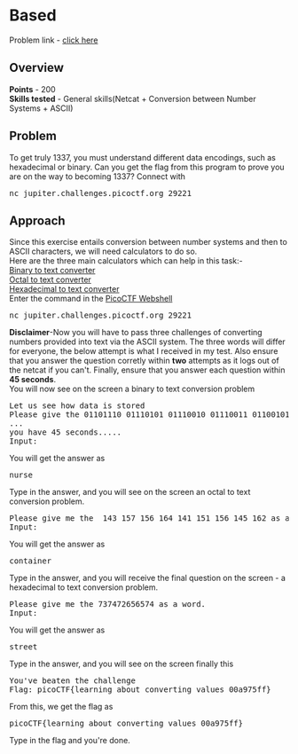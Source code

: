 <h1>Based</h1>
Problem link - <a href="https://play.picoctf.org/practice/challenge/35">click here</a>
<h2>Overview</h2>
<b>Points</b> - 200<br>
<b>Skills tested</b> - General skills(Netcat + Conversion between Number Systems + ASCII)
<h2>Problem</h2>
To get truly 1337, you must understand different data encodings, such as hexadecimal or binary. Can you get the flag from this program to prove you are on the way to becoming 1337? Connect with <pre>nc jupiter.challenges.picoctf.org 29221</pre>
<h2>Approach</h2>
Since this exercise entails conversion between number systems and then to ASCII characters, we will need calculators to do so.<br>
Here are the three main calculators which can help in this task:-<br>
<a href="https://www.rapidtables.com/convert/number/binary-to-ascii.html">Binary to text converter</a><br>
<a href="https://onlineasciitools.com/convert-octal-to-ascii">Octal to text converter</a><br>
<a href="https://www.rapidtables.com/convert/number/hex-to-ascii.html">Hexadecimal to text converter</a><br>
Enter the command in the <a href="https://webshell.picoctf.org/">PicoCTF Webshell</a>
<pre>nc jupiter.challenges.picoctf.org 29221</pre>
<b>Disclaimer</b>-Now you will have to pass three challenges of converting numbers provided into text via the ASCII system. The three words will differ for everyone, the below attempt is what I received in my test. Also ensure that you answer the question corretly within <b>two</b> attempts as it logs out of the netcat if you can't. Finally, ensure that you answer each question within <b>45 seconds</b>.<br>
You will now see on the screen a binary to text conversion problem
<pre>
Let us see how data is stored
Please give the 01101110 01110101 01110010 01110011 01100101 as a word.
...
you have 45 seconds.....
Input:
</pre>
You will get the answer as
<pre>nurse</pre>
Type in the answer, and you will see on the screen an octal to text conversion problem.
<pre>
Please give me the  143 157 156 164 141 151 156 145 162 as a word.
Input:
</pre>
You will get the answer as
<pre>
container
</pre>
Type in the answer, and you will receive the final question on the screen - a hexadecimal to text conversion problem.
<pre>
Please give me the 737472656574 as a word.
Input:
</pre>
You will get the answer as
<pre>
street
</pre>
Type in the answer, and you will see on the screen finally this
<pre>
You've beaten the challenge
Flag: picoCTF{learning_about_converting_values_00a975ff}</pre>
From this, we get the flag as
<pre>picoCTF{learning_about_converting_values_00a975ff}</pre>
Type in the flag and you're done.
